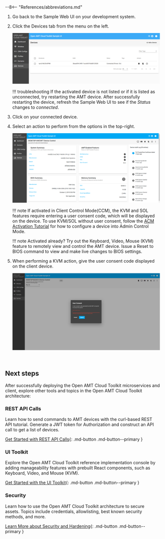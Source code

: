 --8<-- "References/abbreviations.md"

1. Go back to the Sample Web UI on your development system.
	
2. Click the Devices tab from the menu on the left.

    [![mps](../assets/images/MPS_ConnectedDevice.png)](../assets/images/MPS_ConnectedDevice.png)

    !!! troubleshooting
        If the activated device is not listed or if it is listed as unconnected, try restarting the AMT device. After successfully restarting the device, refresh the Sample Web UI to see if the *Status* changes to *connected*.

3. Click on your connected device.

4. Select an action to perform from the options in the top-right.

    [![mps](../assets/images/MPS_ManageDevice.png)](../assets/images/MPS_ManageDevice.png)

    !!! note
        If activated in Client Control Mode(CCM), the KVM and SOL features require entering a user consent code, which will be displayed on the device. To use KVM/SOL without user consent, follow the [ACM Activation Tutorial](createProfileACM.md) for how to configure a device into Admin Control Mode.

    !!! note
        Activated already? Try out the Keyboard, Video, Mouse (KVM) feature to remotely view and control the AMT device.  Issue a Reset to BIOS command to view and make live changes to BIOS settings.

5. When performing a KVM action, give the user consent code displayed on the client device.
    
    [![mps](../assets/images/MPS_UserConsent.png)](../assets/images/MPS_UserConsent.png)
  
<br>

## Next steps

After successfully deploying the Open AMT Cloud Toolkit microservices and client, explore other tools and topics in the Open AMT Cloud Toolkit architecture:

### REST API Calls
Learn how to send commands to AMT devices with the curl-based REST API tutorial. Generate a JWT token for Authorization and construct an API call to get a list of devices. 

[Get Started with REST API Calls](../Tutorials/apiTutorial.md){: .md-button .md-button--primary }

### UI Toolkit
Explore the Open AMT Cloud Toolkit reference implementation console by adding manageability features with prebuilt React components, such as Keyboard, Video, and Mouse (KVM).

[Get Started with the UI Toolkit](../Tutorials/uitoolkit.md){: .md-button .md-button--primary }

### Security
Learn how to use the Open AMT Cloud Toolkit architecture to secure assets. Topics include credentials, allowlisting, best known security methods, and more.

[Learn More about Security and Hardening](../Microservices/MPS/securityMPS.md){: .md-button .md-button--primary }


